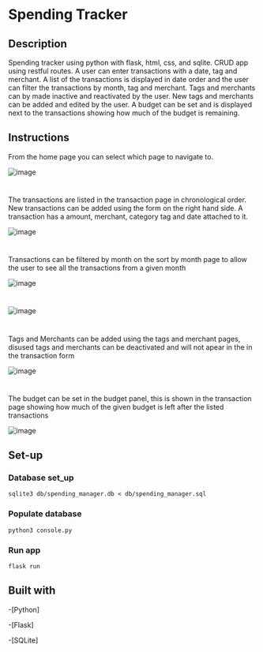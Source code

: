 # Spending Tracker 

## Description

Spending tracker using python with flask, html, css, and sqlite. 
CRUD app using restful routes.
A user can enter transactions with a date, tag and merchant. A list of the transactions is displayed in date order and the user can filter the transactions by month, tag and merchant.
Tags and merchants can by made inactive and reactivated by the user. 
New tags and merchants can be added and edited by the user. 
A budget can be set and is displayed next to the transactions showing how much of the budget is remaining. 

## Instructions 

From the home page you can select which page to navigate to. 

![image](https://user-images.githubusercontent.com/102697747/206193380-c492d7d3-5466-4557-b82c-e726de709b42.png)

#

The transactions are listed in the transaction page in chronological order. New transactions can be added using the form on the right hand side. A transaction has a amount, merchant, category tag and date attached to it.  

![image](https://user-images.githubusercontent.com/102697747/206193977-146ddb33-7484-49c8-a5ac-a8adfd5b14da.png)

#

Transactions can be filtered by month on the sort by month page to allow the user to see all the transactions from a given month 

![image](https://user-images.githubusercontent.com/102697747/206194234-3b490f2a-bdc4-4547-9082-532e6366507d.png)

#

![image](https://user-images.githubusercontent.com/102697747/206195156-f0664b03-4f2b-4258-841f-3b9aa29d560b.png)


#

Tags and Merchants can be added using the tags and merchant pages, disused tags and merchants can be deactivated and will not apear in the in the transaction form 

![image](https://user-images.githubusercontent.com/102697747/206194617-f715c99a-4a09-4699-b468-5dff291deef4.png)

#

The budget can be set in the budget panel, this is shown in the transaction page showing how much of the given budget is left after the listed transactions 

![image](https://user-images.githubusercontent.com/102697747/206194882-c225b3e9-d500-44b1-a895-67edad589701.png)


## Set-up

### Database set_up
```
sqlite3 db/spending_manager.db < db/spending_manager.sql
```

### Populate database 
```
python3 console.py
```
### Run app
```
flask run
```
## Built with

-[Python]

-[Flask]

-[SQLite]

